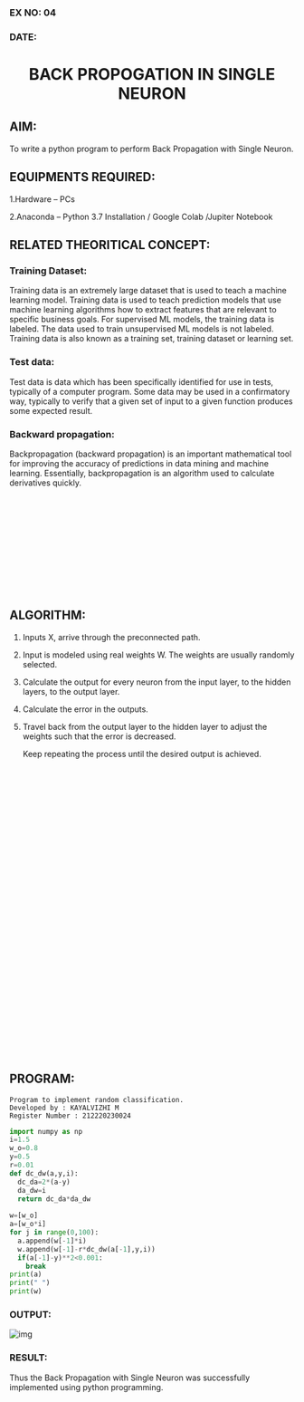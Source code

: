 ### EX NO: 04
### DATE: 
# <p align="center"> BACK PROPOGATION IN SINGLE NEURON</p>
## AIM:

To write a python program to perform Back Propagation with Single Neuron.

## EQUIPMENTS REQUIRED:

1.Hardware – PCs

2.Anaconda – Python 3.7 Installation / Google Colab /Jupiter Notebook

## RELATED THEORITICAL CONCEPT:

### Training Dataset:

Training data is an extremely large dataset that is used to teach a machine learning model. Training data is used to teach prediction models that use machine learning algorithms how to extract features that are relevant to specific business goals. For supervised ML models, the training data is labeled. The data used to train unsupervised ML models is not labeled. Training data is also known as a training set, training dataset or learning set.

### Test data:

Test data is data which has been specifically identified for use in tests, typically of a computer program. Some data may be used in a confirmatory way, typically to verify that a given set of input to a given function produces some expected result.

### Backward propagation:
Backpropagation (backward propagation) is an important mathematical tool for improving the accuracy of predictions in data mining and machine learning. Essentially, backpropagation is an algorithm used to calculate derivatives quickly.

<br>
<br>
<br>
<br>
<br>
<br>
<br>
<br>
<br>
<br>

## ALGORITHM:

1. Inputs X, arrive through the preconnected path.
2. Input is modeled using real weights W. The weights are usually randomly selected.
3. Calculate the output for every neuron from the input layer, to the hidden layers, to the output layer.
4. Calculate the error in the outputs.
5. Travel back from the output layer to the hidden layer to adjust the weights such that the error is decreased.

   Keep repeating the process until the desired output is achieved.

<br>
<br>
<br>
<br>
<br>
<br>
<br>
<br>
<br>
<br>
<br>
<br>
<br>
<br>
<br>
<br>
<br>
<br>
<br>
<br>
<br>
<br>
<br>
<br>
<br>
<br>
<br>
<br>
<br>
<br>


## PROGRAM:
```
Program to implement random classification.
Developed by : KAYALVIZHI M
Register Number : 212220230024
```
```python
import numpy as np
i=1.5    
w_o=0.8  
y=0.5    
r=0.01   
def dc_dw(a,y,i):
  dc_da=2*(a-y)
  da_dw=i
  return dc_da*da_dw
  
w=[w_o]
a=[w_o*i]
for j in range(0,100):
  a.append(w[-1]*i)
  w.append(w[-1]-r*dc_dw(a[-1],y,i))
  if(a[-1]-y)**2<0.001:
    break
print(a)
print(" ")
print(w)

```

### OUTPUT:

![img](https://user-images.githubusercontent.com/75413726/164467355-c288c34f-bb36-4078-bdb4-e3f5599158ab.jpg)

### RESULT:

Thus the Back Propagation with Single Neuron was successfully implemented using python programming.
